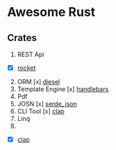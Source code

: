 # Awesome Rust

## Crates
1. REST Api 
- [x] [rocket](https://rocket.rs/)
2. ORM 
  [x] [diesel](http://diesel.rs/)
3. Template Engine
  [x] [handlebars](https://github.com/sunng87/handlebars-rust)
4. Pdf
5. JOSN
  [x] [serde_json](https://docs.serde.rs/serde_json/)
5. CLI Tool
  [x] [clap](https://clap.rs/)
6. Linq
7. 




- [x] [clap](https://clap.rs/)


